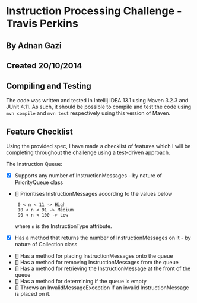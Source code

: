 # Instruction Processing Challenge - Travis Perkins
## By Adnan Gazi
## Created 20/10/2014

## Compiling and Testing
The code was written and tested in Intellij IDEA 13.1 using Maven 3.2.3 and JUnit 4.11. As such, it should be possible
to compile and test the code using `mvn compile` and `mvn test` respectively using this version of Maven.

## Feature Checklist
Using the provided spec, I have made a checklist of features which I will be completing throughout the challenge using
a test-driven approach.

The Instruction Queue:

 - [x] Supports any number of InstructionMessages - by nature of PriorityQueue class
 - [] Prioritises InstructionMessages according to the values below
        
        0 < n < 11 -> High
        10 < n < 91 -> Medium
        90 < n < 100 -> Low
    where `n` is the InstructionType attribute.
 
 - [x] Has a method that returns the number of InstructionMessages on it - by nature of Collection class
 - [] Has a method for placing InstructionMessages onto the queue
 - [] Has a method for removing InstructionMessages from the queue
 - [] Has a method for retrieving the InstructionMessage at the front of the queue
 - [] Has a method for determining if the queue is empty
 - [] Throws an InvalidMessageException if an invalid InstructionMessage is placed on it.